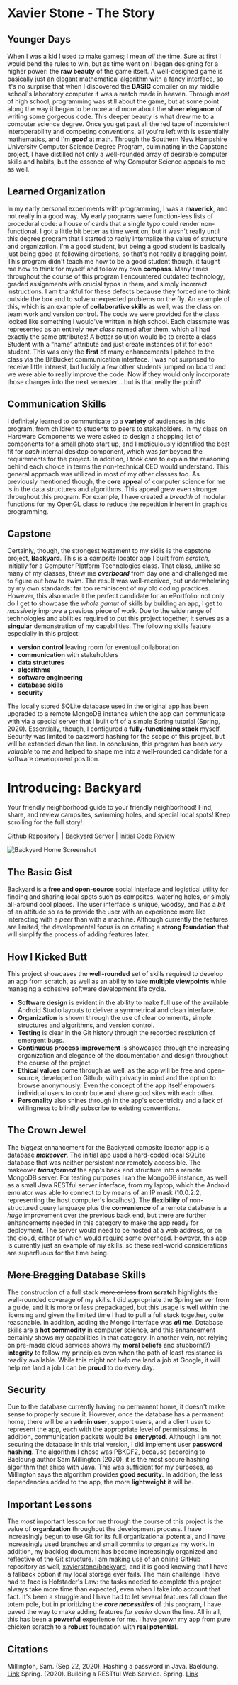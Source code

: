 # Xavier Stone - The Story

## Younger Days
   When I was a kid I used to make games; I mean *all* the time. Sure at first I would bend the rules to win, but as time went on I began designing for a higher power: the **raw beauty** of the game itself. A well-designed game is basically just an elegant mathematical algorithm with a fancy interface, so it's no surprise that when I discovered the **BASIC** compiler on my middle school's laboratory computer it was a match made in heaven. Through most of high school, programming was still about the game, but at some point along the way it began to be more and more about the **sheer elegance** of writing some gorgeous code. This deeper beauty is what drew me to a computer science degree. Once you get past all the red tape of inconsistent interoperability and competing conventions, all you're left with is essentially mathematics, and I'm ***good*** at math. Through the Southern New Hampshire University Computer Science Degree Program, culminating in the Capstone project, I have distilled not only a well-rounded array of desirable computer skills and habits, but the essence of why Computer Science appeals to me as well.

## Learned Organization
In my early personal experiments with programming, I was a **maverick**, and not really in a good way. My early programs were function-less lists of procedural code: a house of cards that a single typo could render non-functional. I got a little bit better as time went on, but it wasn't really until this degree program that I started to *really* internalize the value of structure and organization. I'm a good student, but being a good student is basically just being good at following directions, so that's not really a bragging point. This program didn't teach me how to be a good student though, it taught me how to think for myself and follow my own **compass**. Many times throughout the course of this program I encountered outdated technology, graded assignments with crucial typos in them, and simply incorrect instructions. I am thankful for these defects because they forced me to think outside the box and to solve unexpected problems on the fly. An example of this, which is an example of **collaborative skills** as well, was the class on team work and version control. The code we were provided for the class looked like something I would've written in high school. Each classmate was represented as an entirely new *class* named after them, which all had exactly the same attributes! A better solution would be to create a class Student with a “name” attribute and just create instances of it for each student. This was only the **first** of many enhancements I pitched to the class via the BitBucket communication interface. I was not surprised to receive little interest, but luckily a few other students jumped on board and we were able to really improve the code. Now if they would only incorporate those changes into the next semester... but is that really the point?

## Communication Skills
I definitely learned to communicate to a **variety** of audiences in this program, from children to students to peers to stakeholders. In my class on Hardware Components we were asked to design a shopping list of components for a small photo start up, and I meticulously identified the best fit for *each* internal desktop component, which was *far* beyond the requirements for the project. In addition, I took care to explain the reasoning behind each choice in terms the non-technical CEO would understand. This general approach was utilized in most of my other classes too. As previously mentioned though, the **core appeal** of computer science for me is in the data structures and algorithms. This appeal grew even stronger throughout this program. For example, I have created a *breadth* of modular functions for my OpenGL class to reduce the repetition inherent in graphics programming.

## Capstone
Certainly, though, the strongest testament to my skills is the capstone project, **Backyard**. This is a campsite locator app I built from *scratch*, initially for a Computer Platform Technologies class. That class, unlike so many of my classes, threw me ***overboard*** from day one and challenged me to figure out how to swim. The result was well-received, but underwhelming by my own standards: far too reminiscent of my old coding practices. However, this also made it the perfect candidate for an ePortfolio: not only do I get to showcase the *whole gamut* of skills by building an app, I get to *massively* improve a previous piece of work. Due to the wide range of technologies and abilities required to put this project together, it serves as a **singular** demonstration of my capabilities. The following skills feature especially in this project:
 - **version control** leaving room for eventual collaboration
 - **communication** with stakeholders
 - **data structures**
 - **algorithms**
 - **software engineering**
 - **database skills**
 - **security**
 
The locally stored SQLite database used in the original app has been upgraded to a remote MongoDB instance which the app can communicate with via a special server that I built off of a simple Spring tutorial (Spring, 2020). Essentially, though, I configured a **fully-functioning stack** myself. Security was limited to password hashing for the scope of this project, but will be extended down the line. In conclusion, this program has been *very valuable* to me and helped to shape me into a well-rounded candidate for a software development position.

# Introducing: Backyard
Your friendly neighborhood guide to your friendly neighborhood!
Find, share, and review campsites, swimming holes, and special local spots!
Keep scrolling for the full story!

[Github Repository](https://github.com/xavierstone/backyard)  |  [Backyard Server](https://github.com/xavierstone/backyard_server)  |  [Initial Code Review](https://youtu.be/XGgiA1RYGAk "Code Review on Youtube")

![Backyard Home Screenshot](backyard_screenshot_main.png)

## The Basic Gist
Backyard is a **free and open-source** social interface and logistical utility for finding and sharing local spots such as campsites, watering holes, or simply all-around cool places. The user interface is unique, woodsy, and has a *bit* of an attitude so as to provide the user with an experience more like interacting with a *peer* than with a machine. Although currently the features are limited, the developmental focus is on creating a **strong foundation** that will simplify the process of adding features later.

## How I Kicked Butt
This project showcases the **well-rounded** set of skills required to develop an app from scratch, as well as an ability to take **multiple viewpoints** while managing a cohesive software development life cycle.
 - **Software design** is evident in the ability to make full use of the available Android Studio layouts to deliver a symmetrical and clean interface.
 - **Organization** is shown through the use of clear comments, simple structures and algorithms, and version control.
 - **Testing** is clear in the Git history through the recorded resolution of emergent bugs.
 - **Continuous process improvement** is showcased through the increasing organization and elegance of the documentation and design throughout the course of the project.
 - **Ethical values** come through as well, as the app will be free and open-source, developed on Github, with privacy in mind and the option to browse anonymously. Even the concept of the app itself empowers individual users to contribute and share good sites with each other.
 - **Personality** also shines through in the app's eccentricity and a lack of willingness to blindly subscribe to existing conventions.
    
## The Crown Jewel
The *biggest* enhancement for the Backyard campsite locator app is a database ***makeover***. The initial app used a hard-coded local SQLite database that was neither persistent nor remotely accessible. The makeover ***transformed*** the app's back end structure into a remote MongoDB server. For testing purposes I ran the MongoDB instance, as well as a small Java RESTful server interface, from my laptop, which the Android emulator was able to connect to by means of an IP mask (10.0.2.2, representing the host computer's localhost). The **flexibility** of non-structured query language plus the **convenience** of a remote database is a *huge* improvement over the previous back end, but there are further enhancements needed in this category to make the app ready for deployment. The server would need to be hosted at a web address, or on the cloud, either of which would require some overhead. However, this app is currently just an example of my skills, so these real-world considerations are superfluous for the time being.

## ~~More Bragging~~ Database Skills
The construction of a full stack ~~more or less~~ **from scratch** highlights the well-rounded coverage of my skills. I did appropriate the Spring server from a guide, and it is more or less prepackaged, but this usage is well within the licensing and given the limited time I had to pull a full stack together, quite reasonable. In addition, adding the Mongo interface was ***all me***. Database skills are a **hot commodity** in computer science, and this enhancement certainly shows my capabilities in that category. In another vein, not relying on pre-made cloud services shows my **moral beliefs** and stubborn(?) **integrity** to follow my principles even when the path of least resistance is readily available. While this might not help me land a job at Google, it will help me land a job I can be **proud** to do every day.
    
## Security
Due to the database currently having no permanent home, it doesn't make sense to properly secure it. However, once the database has a permanent home, there will be an **admin user**, support users, and a client user to represent the app, each with the appropriate level of permissions. In addition, communication packets would be **encrypted**. Although I am not securing the database in this trial version, I did implement user **password hashing**. The algorithm I chose was PBKDF2, because according to Baeldung author Sam Millington (2020), it is the most secure hashing algorithm that ships with Java. This was sufficient for my purposes, as Millington says the algorithm provides **good security**. In addition, the less dependencies added to the app, the more **lightweight** it will be.
    
## Important Lessons
The *most* important lesson for me through the course of this project is the value of **organization** throughout the development process. I have increasingly begun to use Git for its full organizational potential, and I have increasingly used branches and small commits to organize my work. In addition, my backlog document has become increasingly organized and reflective of the Git structure. I am making use of an online GitHub repository as well, [xavierstone/backyard](https://github.com/xavierstone/backyard), and it is good knowing that I have a fallback option if my local storage ever fails. The main challenge I have had to face is Hofstader's Law: the tasks needed to complete this project always take more time than expected, even when I take into account that fact. It's been a struggle and I have had to let several features fall down the totem pole, but in prioritizing the ***core necessities*** of this program, I have paved the way to make adding features *far easier* down the line. All in all, this has been a **powerful** experience for me. I have grown my app from pure chicken scratch to a **robust** foundation with **real potential**.

## Citations
Millington, Sam. (Sep 22, 2020). Hashing a password in Java. Baeldung. [Link](https://www.baeldung.com/java-password-hashing)
Spring. (2020). Building a RESTful Web Service. Spring. [Link](https://spring.io/guides/gs/rest-service)
